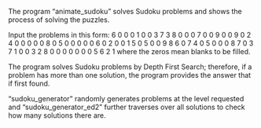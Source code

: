 The program “animate_sudoku” solves Sudoku problems and shows the process of solving the puzzles. 

Input the problems in this form:
6 0 0 0 1 0 0 3 7
3 8 0 0 0 7 0 0 9
0 0 9 0 2 4 0 0 0
0 0 8 0 5 0 0 0 0
0 6 0 2 0 0 1 5 0
5 0 0 9 8 6 0 7 4
0 5 0 0 0 8 7 0 3
7 1 0 0 3 2 8 0 0
0 0 0 0 0 5 6 2 1
where the zeros mean blanks to be filled.

The program solves Sudoku problems by Depth First Search; therefore, if a problem has more than one solution, the program provides the answer that if first found. 

“sudoku_generator” randomly generates problems at the level requested and  “sudoku_generator_ed2” further traverses over all solutions to check how many solutions there are.